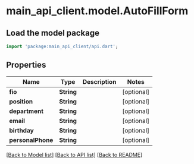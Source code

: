 # main_api_client.model.AutoFillForm

## Load the model package
```dart
import 'package:main_api_client/api.dart';
```

## Properties
Name | Type | Description | Notes
------------ | ------------- | ------------- | -------------
**fio** | **String** |  | [optional] 
**position** | **String** |  | [optional] 
**department** | **String** |  | [optional] 
**email** | **String** |  | [optional] 
**birthday** | **String** |  | [optional] 
**personalPhone** | **String** |  | [optional] 

[[Back to Model list]](../README.md#documentation-for-models) [[Back to API list]](../README.md#documentation-for-api-endpoints) [[Back to README]](../README.md)


